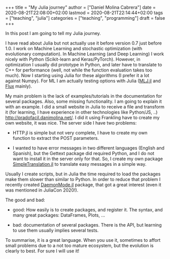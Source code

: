 +++
title = "My Julia journey"
author = ["Daniel Molina Cabrera"]
date = 2020-08-21T22:08:00+02:00
lastmod = 2020-08-21T22:14:44+02:00
tags = ["teaching", "julia"]
categories = ["teaching", "programming"]
draft = false
+++

In this post I am going to tell my Julia journey.

I have read about Julia but not actually use it before version 0.7 just before
1.0. I work on Machine Learning and stochastic optimization (with evolutionary
computation). In Machine Learning (and Deep Learning) I work nicely with Python
(Scikit-learn and Keras/PyTorch). However, in optimization I usually did
prototype in Python, and later have to translate to C++ for performance (well,
not while the function evaluation takes too much). Now I starting using Julia
for these algorithms (I prefer it a lot against Numpy). For ML I am actually
testing options with Julia
([MLJ.jl](<https://github.com/alan-turing-institute/MLJ.jl>) and
[Flux](<https://github.com/FluxML/Flux.jl>) mainly).

My main problem is the lack of examples/tutorials in the documentation for
several packages. Also, some missing functionality. I am going to explain it
with an example. I did a small website in Julia to receive a file and transform
it (for learning, I have experience in other technologies like Python/JS, ..)
<http://pradofacil.danimolina.net/>. I did it using Frankling have to create my
own website, it was nice. The server side I have two problems:

-   HTTP.jl is simple but not very complete, I have to create my own function to
    extract the POST parameters.

-   I wanted to have error messages in two different languages (English and
    Spanish), but the Gettext package did required Python, and I do not want to
    install it in the server only for that. So, I create my own package
    [SimpleTranslation.jl](<https://github.com/dmolina/SimpleTranslations.jl>) to
    translate easy messages in a simple way.

Usually I create scripts, but in Julia the time required to load the packages
make them slower than similar to Python. In order to reduce that problem I
recently created [DaemonMode.jl](<https://github.com/dmolina/DaemonMode.jl>)
package, that got a great interest (even it was mentioned in JuliaCon 2020!).

The good and bad:

-   good: How easily is to create packages, and register it. The syntax, and many
    great packages: DataFrames, Plots, ...

-   bad: documentation of several packages. There is the API, but learning to use
    them usually implies several tests.

To summarise, it is a great language. When you use it, sometimes to affort small
problems due to a not too mature ecosystem, but the evolution is clearly to
best. For sure I will use it!
